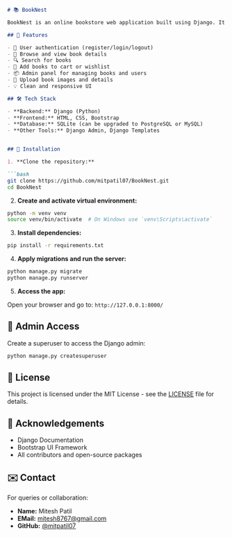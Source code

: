 ```markdown
# 📚 BookNest

BookNest is an online bookstore web application built using Django. It allows users to browse, search, and manage books through a clean and intuitive interface. The project is designed to demonstrate full-stack development with a focus on backend logic, database integration, and user authentication.

## 🚀 Features

- 🔐 User authentication (register/login/logout)
- 📖 Browse and view book details
- 🔍 Search for books
- 🛒 Add books to cart or wishlist
- 📦 Admin panel for managing books and users
- 📂 Upload book images and details
- 💡 Clean and responsive UI

## 🛠️ Tech Stack

- **Backend:** Django (Python)
- **Frontend:** HTML, CSS, Bootstrap
- **Database:** SQLite (can be upgraded to PostgreSQL or MySQL)
- **Other Tools:** Django Admin, Django Templates


## 📂 Installation

1. **Clone the repository:**

```bash
git clone https://github.com/mitpatil07/BookNest.git
cd BookNest
```

2. **Create and activate virtual environment:**

```bash
python -m venv venv
source venv/bin/activate  # On Windows use `venv\Scripts\activate`
```

3. **Install dependencies:**

```bash
pip install -r requirements.txt
```

4. **Apply migrations and run the server:**

```bash
python manage.py migrate
python manage.py runserver
```

5. **Access the app:**

Open your browser and go to: `http://127.0.0.1:8000/`

## 👤 Admin Access

Create a superuser to access the Django admin:

```bash
python manage.py createsuperuser
```

## 📃 License

This project is licensed under the MIT License - see the [LICENSE](LICENSE) file for details.

## 🙏 Acknowledgements

- Django Documentation
- Bootstrap UI Framework
- All contributors and open-source packages

## ✉️ Contact

For queries or collaboration:
- **Name:** Mitesh Patil
- **EMail:** mitesh8767@gmail.com
- **GitHub:** [@mitpatil07](https://github.com/mitpatil07)
